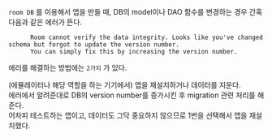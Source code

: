 `room DB` 를 이용해서 앱을 만들 때, DB의 model이나 DAO 함수를 변경하는 경우 간혹 다음과 같은 에러가 뜬다.

          Room cannot verify the data integrity. Looks like you've changed schema but forgot to update the version number. 
          You can simply fix this by increasing the version number.

에러를 해결하는 방법에는 `2가지` 가 있다.

(에뮬레이터나 해당 역할을 하는 기기에서) 앱을 재설치하거나 데이터를 지운다.<br>
에러에서 알려준대로 DB의 version number를 증가시킨 후 migration 관련 처리를 해준다.<br>
어차피 테스트하는 앱이고, 데이터도 그닥 중요하지 않으므로 1번을 선택해서 앱을 재설치했다.

